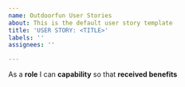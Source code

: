 ```yaml
---
name: Outdoorfun User Stories
about: This is the default user story template
title: 'USER STORY: <TITLE>'
labels: ''
assignees: ''

---
```


As a **role** I can **capability** so that **received benefits**
